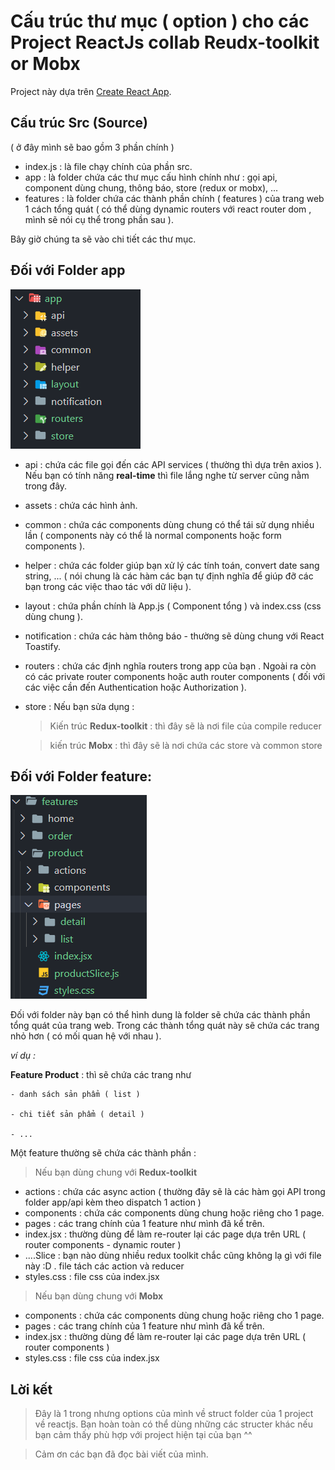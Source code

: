 # Cấu trúc thư mục ( option ) cho các Project ReactJs collab Reudx-toolkit or Mobx

Project này dựa trên [Create React App](https://github.com/facebook/create-react-app).

## Cấu trúc Src (Source)
( ở đây mình sẽ bao gồm 3 phần chính )
- index.js : là file chạy chính của phần src.
- app : là folder chứa các thư mục cấu hình chính như : gọi api, component dùng chung, thông báo, store (redux or mobx), ...
- features : là folder chứa các thành phần chính ( features ) của trang web 1 cách tổng quát ( có thể dùng dynamic routers với react router dom , mình sẽ nói cụ thể trong phần sau ).

Bây giờ chúng ta sẽ vào chi tiết các thư mục.

## Đối với Folder **app**
![Philadelphia's Magic Gardens. This place was so cool!](/src/app/assets/Capture.png "app folder")
 - api : chứa các file gọi đến các API services ( thường thì dựa trên axios ). Nếu bạn có tính năng **real-time** thì file lắng nghe từ server cũng nằm trong đây.
 - assets : chứa các hình ảnh.
 - common : chứa các components dùng chung có thể tái sử dụng nhiều lần ( components này có thể là normal components hoặc form components ).
 - helper : chứa các folder giúp bạn xử lý các tính toán, convert date sang string, ... ( nói chung là các hàm các bạn tự định nghĩa để giúp đỡ các bạn trong các việc thao tác với dữ liệu ).
 - layout : chứa phần chính là App.js ( Component tổng ) và index.css (css dùng chung ).
 - notification : chứa các hàm thông báo - thường sẽ dùng chung với React Toastify.
 - routers : chứa các định nghĩa routers trong app của bạn . Ngoài ra còn có các private router components hoặc auth router components ( đối với các việc cần đến Authentication hoặc Authorization ).
 - store : 
    Nếu bạn sửa dụng :
    > Kiến trúc **Redux-toolkit**  : thì đây sẽ là nơi file của compile reducer

    > kiến trúc **Mobx** : thì đây sẽ là nơi chứa các store và common store

## Đối với Folder **feature**:
![Philadelphia's Magic Gardens. This place was so cool!](/src/app/assets/cap2.PNG "ft folder")

Đối với folder này bạn có thể hình dung là folder sẽ chứa các thành phần tổng quát của trang web. Trong các thành tổng quát này sẽ chứa các trang nhỏ hơn ( có mối quan hệ với nhau ).

*ví dụ :*

**Feature Product** : thì sẽ chứa các trang như 

    - danh sách sản phẩm ( list )

    - chi tiết sản phẩm ( detail )

    - ...

Một feature thường sẽ chứa các thành phần :

> Nếu bạn dùng chung với **Redux-toolkit**

 - actions : chứa các async action ( thường đây sẽ là các hàm gọi API trong folder app/api kèm theo dispatch 1 action )
 - components : chứa các components dùng chung hoặc riêng cho 1 page.
 - pages : các trang chính của 1 feature như mình đã kể trên.
 - index.jsx : thường dùng để làm re-router lại các page dựa trên URL ( router components - dynamic router )
 - ....Slice : bạn nào dùng nhiều redux toolkit chắc cũng không lạ gì với file này :D . file tách các action và reducer
 - styles.css : file css của index.jsx

 > Nếu bạn dùng chung với **Mobx**

 - components : chứa các components dùng chung hoặc riêng cho 1 page.
 - pages : các trang chính của 1 feature như mình đã kể trên.
 - index.jsx : thường dùng để làm re-router lại các page dựa trên URL ( router components )
 - styles.css : file css của index.jsx

## Lời kết

> Đây là 1 trong nhưng options của mình về struct folder của 1 project về reactjs. Bạn hoàn toàn có thể dùng những các structer khác nếu bạn cảm thấy phù hợp với project hiện tại của bạn ^^

> Cảm ơn các bạn đã đọc bài viết của mình.